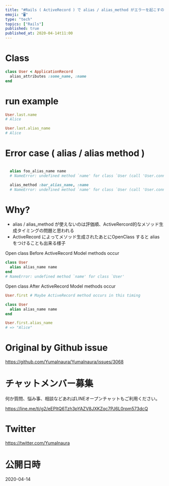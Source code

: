```yaml
---
title: "#Rails ( ActiveRecord ) で alias / alias_method がエラーを起こすので alias_attrib"
emoji: "🖥"
type: "tech"
topics: ["Rails"]
published: true
published_at: 2020-04-14t11:00
---
```


# Class

```rb
class User < ApplicationRecord
  alias_attributes :some_name, :name
end
```

# run example

```rb 
User.last.name
# Alice

User.last.alias_name
# Alice
```

# Error case ( alias / alias method )

```rb

  alias foo_alias_name name
  # NameError: undefined method `name' for class `User (call 'User.connection' to establish a connection)'

  alias_method :bar_alias_name, :name
  # NameError: undefined method `name' for class `User (call 'User.connection' to establish a connection)'
``` 

# Why?

- alias / alias_method が使えないのは評価順、ActiveRercord的なメソッド生成タイミングの問題と思われる
- ActiveRecord によってメソッド生成されたあとにOpenClass すると alias をつけることも出来る様子

Open class
Before ActiveRecord Model methods occur

```rb
class User
  alias alias_name name
end
# NameError: undefined method `name' for class `User'
```

Open class
After ActiveRecord Model methods occur

```rb
User.first # Maybe ActiveRecord method occurs in this timing

class User
  alias alias_name name
end

User.first.alias_name
# => "Alice"
```




# Original by Github issue

https://github.com/YumaInaura/YumaInaura/issues/3068








<!-- Update From Qiita API -->

# チャットメンバー募集


何か質問、悩み事、相談などあればLINEオープンチャットもご利用ください。

https://line.me/ti/g2/eEPltQ6Tzh3pYAZV8JXKZqc7PJ6L0rpm573dcQ





# Twitter


https://twitter.com/YumaInaura


<!-- Update From Qiita API -->



# 公開日時

2020-04-14

